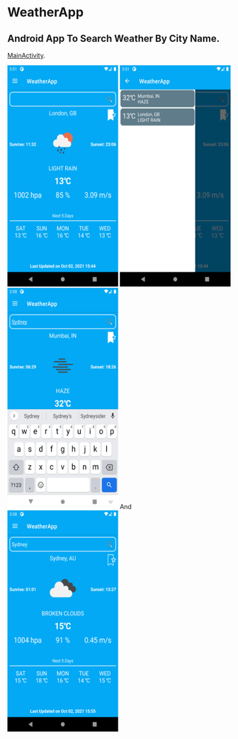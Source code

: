 # WeatherApp
## Android App To Search Weather By City Name.

[MainActivity](https://pages.github.com/).

<img src="/screenshots/London_Weather.png" width="250" height="500">
<img src="/screenshots/Favourite_Cities.png" width="250" height="500">
<br>
<img src="/screenshots/Search_City.png" width="250" height="500"> And <img src="/screenshots/Search_City_1.png" width="250" height="500">